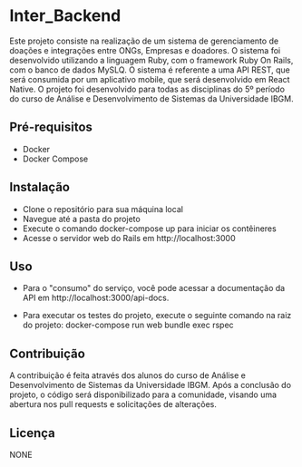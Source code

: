 # Inter_Backend
Este projeto consiste na realização de um sistema de gerenciamento de doações e integrações entre ONGs, Empresas e doadores.
O sistema foi desenvolvido utilizando a linguagem Ruby, com o framework Ruby On Rails, com o banco de dados MySLQ.
O sistema é referente a uma API REST, que será consumida por um aplicativo mobile, que será desenvolvido em React Native.
O projeto foi desenvolvido para todas as disciplinas do 5º período do curso de Análise e Desenvolvimento de Sistemas da Universidade IBGM.

## Pré-requisitos
- Docker
- Docker Compose

## Instalação
- Clone o repositório para sua máquina local
- Navegue até a pasta do projeto
- Execute o comando docker-compose up para iniciar os contêineres
- Acesse o servidor web do Rails em http://localhost:3000

## Uso
- Para o "consumo" do serviço, você pode acessar a documentação da API em http://localhost:3000/api-docs.

- Para executar os testes do projeto, execute o seguinte comando na raiz do projeto: docker-compose run web bundle exec rspec

## Contribuição
A contribuição é feita através dos alunos do curso de Análise e Desenvolvimento de Sistemas da Universidade IBGM.
Após a conclusão do projeto, o código será disponibilizado para a comunidade, visando uma abertura nos pull requests e solicitações
de alterações.

## Licença
NONE
